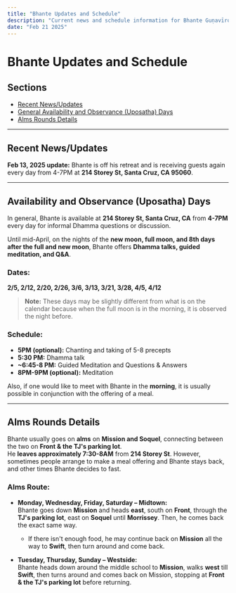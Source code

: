```yaml
---
title: "Bhante Updates and Schedule"
description: "Current news and schedule information for Bhante Guṇavīro"
date: "Feb 21 2025"
---
```


# Bhante Updates and Schedule

## Sections

- [Recent News/Updates](#recent-newsupdates)
- [General Availability and Observance (Uposatha) Days](#availability-and-observance-uposatha-days)
- [Alms Rounds Details](#alms-rounds-details)

---

## Recent News/Updates

**Feb 13, 2025 update:** Bhante is off his retreat and is receiving guests again every day from 4-7PM at **214 Storey St, Santa Cruz, CA 95060**.

---

## Availability and Observance (Uposatha) Days

In general, Bhante is available at **214 Storey St, Santa Cruz, CA** from **4-7PM** every day for informal Dhamma questions or discussion.

Until mid-April, on the nights of the **new moon, full moon, and 8th days after the full and new moon**, Bhante offers **Dhamma talks, guided meditation, and Q&A**.

### Dates:

**2/5, 2/12, 2/20, 2/26, 3/6, 3/13, 3/21, 3/28, 4/5, 4/12**

> **Note:** These days may be slightly different from what is on the calendar because when the full moon is in the morning, it is observed the night before.

### Schedule:

- **5PM (optional):** Chanting and taking of 5-8 precepts
- **5:30 PM:** Dhamma talk
- **~6:45-8 PM:** Guided Meditation and Questions & Answers
- **8PM-9PM (optional):** Meditation

Also, if one would like to meet with Bhante in the **morning**, it is usually possible in conjunction with the offering of a meal.

---

## Alms Rounds Details

Bhante usually goes on **alms** on **Mission and Soquel**, connecting between the two on **Front & the TJ's parking lot**.  
He **leaves approximately 7:30-8AM** from **214 Storey St**. However, sometimes people arrange to make a meal offering and Bhante stays back, and other times Bhante decides to fast.

### **Alms Route:**

- **Monday, Wednesday, Friday, Saturday – Midtown:**  
  Bhante goes down **Mission** and heads **east**, south on **Front**, through the **TJ's parking lot**, east on **Soquel** until **Morrissey**. Then, he comes back the exact same way.

  - If there isn't enough food, he may continue back on **Mission** all the way to **Swift**, then turn around and come back.

- **Tuesday, Thursday, Sunday – Westside:**  
  Bhante heads down around the middle school to **Mission**, walks **west** till **Swift**, then turns around and comes back on Mission, stopping at **Front & the TJ's parking lot** before returning.
